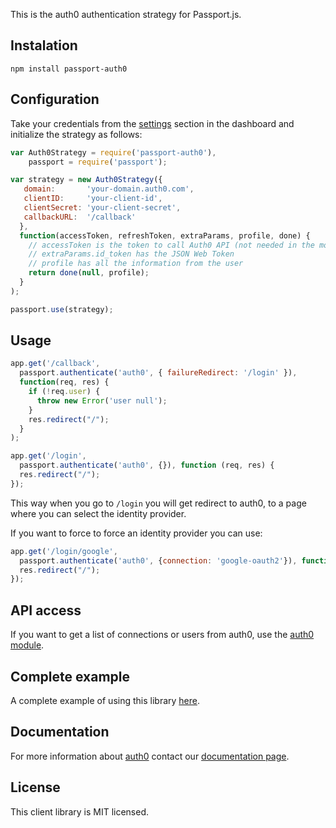 This is the auth0 authentication strategy for Passport.js.

## Instalation

	npm install passport-auth0

## Configuration

Take your credentials from the [settings](https://app.auth0.com/#/settings) section in the dashboard and initialize the strategy as follows:

~~~js
var Auth0Strategy = require('passport-auth0'),
    passport = require('passport');

var strategy = new Auth0Strategy({
   domain:       'your-domain.auth0.com',
   clientID:     'your-client-id',
   clientSecret: 'your-client-secret',
   callbackURL:  '/callback'
  },
  function(accessToken, refreshToken, extraParams, profile, done) {
    // accessToken is the token to call Auth0 API (not needed in the most cases)
    // extraParams.id_token has the JSON Web Token
    // profile has all the information from the user
    return done(null, profile);
  }
);

passport.use(strategy);
~~~

## Usage

~~~js
app.get('/callback', 
  passport.authenticate('auth0', { failureRedirect: '/login' }), 
  function(req, res) {
    if (!req.user) {
      throw new Error('user null');
    }
    res.redirect("/");
  }
);

app.get('/login', 
  passport.authenticate('auth0', {}), function (req, res) {
  res.redirect("/");
});
~~~

This way when you go to ```/login``` you will get redirect to auth0, to a page where you can select the identity provider.

If you want to force to force an identity provider you can use:

~~~javascript
app.get('/login/google', 
  passport.authenticate('auth0', {connection: 'google-oauth2'}), function (req, res) {
  res.redirect("/");
});
~~~



## API access 

If you want to get a list of connections or users from auth0, use the [auth0 module](https://github.com/auth0/node-auth0).


## Complete example

A complete example of using this library [here](http://github.com/auth0/passport-auth0).


## Documentation

For more information about [auth0](http://auth0..com) contact our [documentation page](http://docs.auth0.com/).

## License

This client library is MIT licensed.
